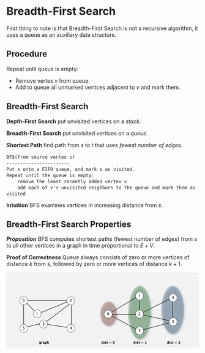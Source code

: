 # Breadth-First Search

First thing to note is that Breadth-First Search is not a recursive algorithm, it uses a queue as an auxiliary data
structure.

## Procedure

Repeat until queue is empty:
- Remove vertex $v$ from queue.
- Add to queue all unmarked vertices adjacent to $v$ and mark them.

## Breadth-First Search

**Depth-First Search** put unvisited vertices on a *stack*.

**Breadth-First Search** put unvisited vertices on a *queue*.

**Shortest Path** find path from $s$ to $t$ that uses *fewest number of edges*.

```
BFS(from source vertex s)
-----------------------
Put s onto a FIFO queue, and mark s as visited.
Repeat until the queue is empty:
    remove the least recently added vertex v
    add each of v's unvisited neighbors to the queue and mark them as visited
```

**Intuition** BFS examines vertices in increasing distance from $s$.

## Breadth-First Search Properties

***Proposition*** BFS computes shortest paths (fewest number of edges) from $s$ to all other vertices in a graph in time
proportional to $E + V$.

**Proof of Correctness** Queue always consists of zero or more vertices of distance $k$ from $s$, followed by zero or
more vertices of distance $k + 1$.

![image_2](../../../image_2.png)
